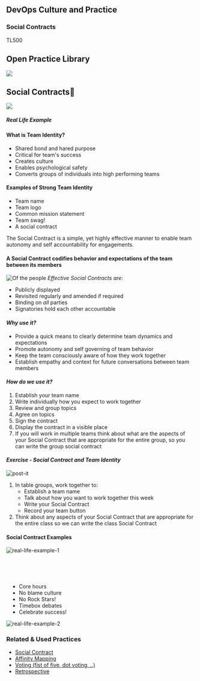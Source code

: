 <!-- .slide: data-background-image="images/RH_NewBrand_Background.png" -->
## DevOps Culture and Practice <!-- {.element: class="course-title"} -->
### Social Contracts <!-- {.element: class="title-color"} -->
TL500 <!-- {.element: class="title-color"} -->




<!-- .slide: data-background-size="stretch" data-background-image="images/opl-logo.png", class="white-style" -->
<div class="r-stack">
<div class="fragment fade-out " data-fragment-index="0" >
  <h2>Open Practice Library</h2>
  <img src="images/opl-complete.png">
</div>
<div class="fragment fade-in-then-out" data-fragment-index="0" >
  <h2>Social Contracts📜</h2>
  <a target="_blank" href="https://openpracticelibrary.com/practice/pair-programming/">
  <img src="images/opl-foundation.png">
  </a>
</div>
</div>



<!--.slide: id="social-contract" -->
##### Real Life Example <!-- .element: class="title-bottom-left" -->
<!-- .slide: data-background-size="contain" data-background-image="images/social-contracts/example-1.png", class="white-style" -->



#### What is Team Identity?
* Shared bond and hared purpose
* Critical for team's success
* Creates culture
* Enables psychological safety
* Converts groups of individuals into high performing teams 



#### Examples of Strong Team Identity
* Team name
* Team logo
* Common mission statement
* Team swag!
* A social contract



The Social Contract is a simple, yet highly effective manner to enable team autonomy and self accountability for engagements.<!--{.element: style="font-size: smaller; font-weight: 50;"} -->
#### A Social Contract codifies behavior and expectations of the team between its members
![Of the people](images/social-contracts/social-contract-of-people.jpg) <!-- {.element: class="inline-image"} -->
_Effective Social Contracts are:_
- Publicly displayed
- Revisited regularly and amended if required
- Binding on *all* parties
- Signatories hold each other accountable



#### _Why use it?_
* Provide a quick means to clearly determine team dynamics and expectations
* Promote autonomy and self governing of team behavior
* Keep the team consciously aware of how they work together
* Establish empathy and context for future conversations between team members



#### _How do we use it?_
1) Establish your team name
2) Write individually how you expect to work together
3) Review and group topics
4) Agree on topics
5) Sign the contract
6) Display the contract in a visible place
7) If you will work in multiple teams think about what are the aspects of your Social Contract that are appropriate for the entire group, so you can write the group social contract



#### _Exercise - Social Contract and Team Identity_
![post-it](images/social-contracts/post-it.png) <!-- {.element: class="inline-image"} -->
1. In table groups, work together to:
    - Establish a team name
    - Talk about how you want to work together this week
    - Write your Social Contract
    - Record your team button
2. Think about any aspects of your Social Contract that are appropriate for the entire class so we can write the class Social Contract



#### Social Contract Examples
![real-life-example-1](images/social-contracts/real-life-example-1.png)<!-- {.element: class="" style="border:none; box-shadow:none; max-width:45%; float:left;" } -->
</div>
<div class="col" style="padding-left: 10px" data-markdown>
</br></br></br>

* Core hours
* No blame culture
* No Rock Stars!
* Timebox debates
* Celebrate success!

</div>
</div>



![real-life-example-2](images/social-contracts/real-life-example-2.png)




<!-- .slide: data-background-image="images/chef-background.png", class="white-style" -->
### Related & Used Practices
* [Social Contract](https://openpracticelibrary.com/practice/social-contract/)
* [Affinity Mapping](https://openpracticelibrary.com/practice/affinity-mapping/)
* [Voting (fist of five, dot voting, ..)](https://openpracticelibrary.com/practice/confidence-voting/)
* [Retrospective](https://openpracticelibrary.com/practice/retrospectives/)
